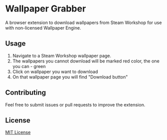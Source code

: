 # Wallpaper Grabber
A browser extension to download wallpapers from Steam Workshop for use with non-licensed Wallpaper Engine.

## Usage
1. Navigate to a Steam Workshop wallpaper page.
2. The wallpapers you cannot download will be marked red color, the one you can - green
2. Click on wallpaper you want to download
3. On that wallpaper page you will find "Download button"

## Contributing
Feel free to submit issues or pull requests to improve the extension.

## License
[MIT License](LICENSE)
